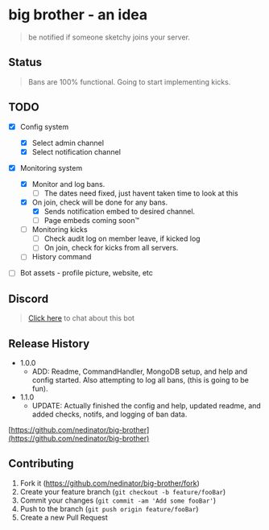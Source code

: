 # big brother - an idea
> be notified if someone sketchy joins your server.

## Status
> Bans are 100% functional. Going to start implementing kicks.

## TODO
* [x] Config system
  * [x] Select admin channel
  * [x] Select notification channel
* [x] Monitoring system
  * [x] Monitor and log bans. 
    * [ ] The dates need fixed, just havent taken time to look at this
  * [x] On join, check will be done for any bans. 
    * [x] Sends notification embed to desired channel.
    * [ ] Page embeds coming soon™
  * [ ] Monitoring kicks
    * [ ] Check audit log on member leave, if kicked log
    * [ ] On join, check for kicks from all servers.
  * [ ] History command
* [ ] Bot assets - profile picture, website, etc
  

## Discord
> <a href="https://discord.gg/nB5sKEz">Click here</a> to chat about this bot

## Release History

* 1.0.0
    * ADD: Readme, CommandHandler, MongoDB setup, and help and config started. Also attempting to log all bans, (this is going to be fun). 
* 1.1.0
    * UPDATE: Actually finished the config and help, updated readme, and added checks, notifs, and logging of ban data.

[https://github.com/nedinator/big-brother](https://github.com/nedinator/big-brother)

## Contributing

1. Fork it (<https://github.com/nedinator/big-brother/fork>)
2. Create your feature branch (`git checkout -b feature/fooBar`)
3. Commit your changes (`git commit -am 'Add some fooBar'`)
4. Push to the branch (`git push origin feature/fooBar`)
5. Create a new Pull Request

